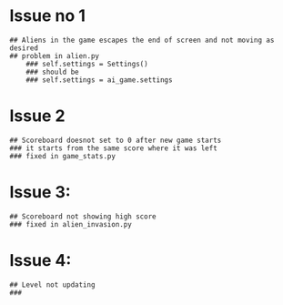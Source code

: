 # Issue no 1
	## Aliens in the game escapes the end of screen and not moving as desired
	## problem in alien.py
		### self.settings = Settings()
		### should be
		### self.settings = ai_game.settings
# Issue 2
	## Scoreboard doesnot set to 0 after new game starts
	### it starts from the same score where it was left
	### fixed in game_stats.py
# Issue 3:
	## Scoreboard not showing high score
	### fixed in alien_invasion.py

# Issue 4:
	## Level not updating
	###
